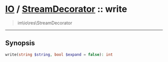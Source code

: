 # [IO](IO.md) / [StreamDecorator](IO-StreamDecorator.md) :: write
 > im\io\res\StreamDecorator
____

## Synopsis
```php
write(string $string, bool $expand = false): int
```
